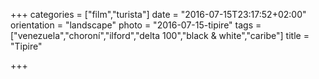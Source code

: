 +++
categories = ["film","turista"]
date = "2016-07-15T23:17:52+02:00"
orientation = "landscape"
photo = "2016-07-15-tipire"
tags = ["venezuela","choroní","ilford","delta 100","black & white","caribe"]
title = "Tipire"

+++
